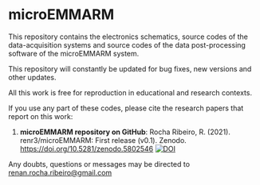 # microEMMARM
This repository contains the electronics schematics, source codes of the data-acquisition systems and source codes of the data post-processing software of the microEMMARM system.

This repository will constantly be updated for bug fixes, new versions and other updates.

All this work is free for reproduction in educational and research contexts. 

If you use any part of these codes, please cite the research papers that report on this work:

1. **microEMMARM repository on GitHub**: Rocha Ribeiro, R. (2021). renr3/microEMMARM: First release (v0.1). Zenodo. https://doi.org/10.5281/zenodo.5802546 [![DOI](https://zenodo.org/badge/DOI/10.5281/zenodo.5802546.svg)](https://doi.org/10.5281/zenodo.5802546)

Any doubts, questions or messages may be directed to renan.rocha.ribeiro@gmail.com
